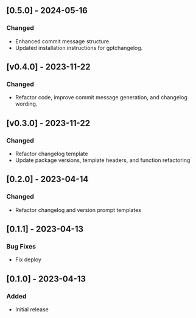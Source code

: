## [0.5.0] - 2024-05-16

### Changed
- Enhanced commit message structure.
- Updated installation instructions for gptchangelog.

## [v0.4.0] - 2023-11-22
### Changed
- Refactor code, improve commit message generation, and changelog wording.

## [v0.3.0] - 2023-11-22

### Changed
- Refactor changelog template
- Update package versions, template headers, and function refactoring

## [0.2.0] - 2023-04-14
### Changed
- Refactor changelog and version prompt templates

## [0.1.1] - 2023-04-13
### Bug Fixes
- Fix deploy

## [0.1.0] - 2023-04-13
### Added
- Initial release

